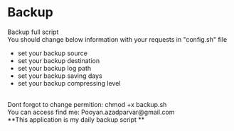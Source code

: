 # Backup
Backup full script</br>
You should change below information with your requests in "config.sh" file</br>
- set your backup source
- set your backup destination
- set your backup log path
- set your backup saving days
- set your backup compressing level</br>
</br>
Dont forgot to change permition: chmod +x backup.sh</br>
You can access find me: Pooyan.azadparvar@gmail.com </br>
**This application is my daily backup script
**
